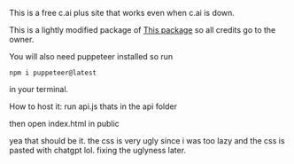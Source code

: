 This is a free c.ai plus site that works even when c.ai is down.

This is a lightly modified package of [This package](https://www.npmjs.com/package/node_characterai) so all credits go to the owner.

You will also need puppeteer installed so run
```
npm i puppeteer@latest
```
in your terminal.

How to host it:
run api.js thats in the api folder

then open index.html in public

yea that should be it.
the css is very ugly since i was too lazy and the css is pasted with chatgpt lol.
fixing the uglyness later.
